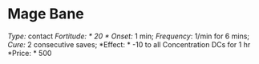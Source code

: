 ﻿---
name: Mage Bane
type: contact
fortitude: 20
onset: 1 min
frequency: 1/min for 6 mins
effect:
  "-10 to all Concentration DCs for 1 hr"
cure: 2 consecutive saves
price: 500
---

# Mage Bane
 *Type:* contact
*Fortitude: * 20 * Onset:* 1 min;  *Frequency*: 1/min for 6 mins;  *Cure:* 2 consecutive saves; 
*Effect: * -10 to all Concentration DCs for 1 hr
*Price: * 500